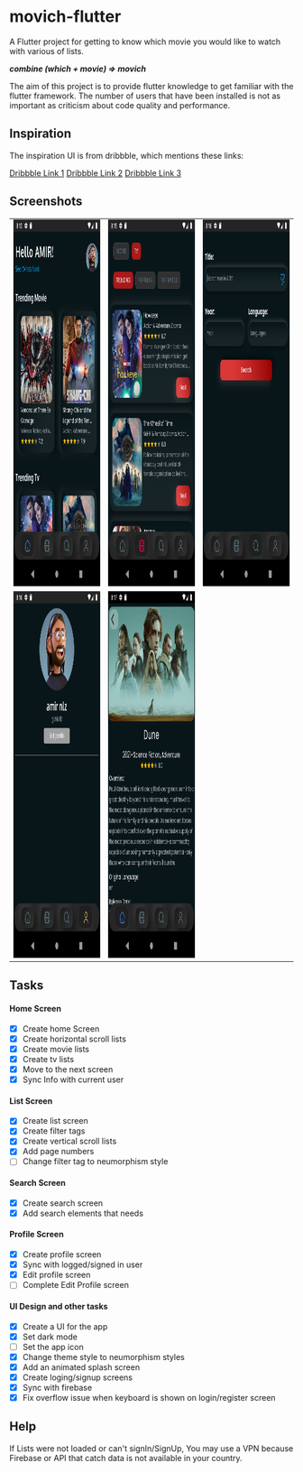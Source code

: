 # movich-flutter

A Flutter project for getting to know which movie you would like to watch with various of lists.

**_combine (which + movie) => movich_**

The aim of this project is to provide flutter knowledge to get familiar with the flutter framework.
The number of users that have been installed is not as important as criticism about code quality and performance.

## Inspiration

The inspiration UI is from dribbble, which mentions these links:

[Dribbble Link 1](https://dribbble.com/shots/14791304-Movies-app-design)
[Dribbble Link 2](https://dribbble.com/shots/15189116-Cinema-App)
[Dribbble Link 3](https://dribbble.com/shots/15248148-Cinema-App-P1)

## Screenshots

<table>
<tr>
<td>
<img src="screenshots/Image1.png" width="400px" height="650px" alt="image1">
</td>
<td>
<img src="screenshots/Image2.png" width="400px" height="650px" alt="image2">
</td>
<td>
<img src="screenshots/Image3.png" width="400px" height="650px" alt="image3">
</td>
</tr>
<tr>
<td>
<img src="screenshots/Image4.png" width="400px" height="650px" alt="image4">
</td>
<td>
<img src="screenshots/Image5.png" width="400px" height="650px" alt="image5">
</td>
</tr>
</table>

## Tasks

#### Home Screen

- [x] Create home Screen
- [x] Create horizontal scroll lists
- [x] Create movie lists
- [x] Create tv lists
- [x] Move to the next screen
- [x] Sync Info with current user

#### List Screen

- [x] Create list screen
- [x] Create filter tags
- [x] Create vertical scroll lists
- [x] Add page numbers
- [ ] Change filter tag to neumorphism style

#### Search Screen

- [x] Create search screen
- [x] Add search elements that needs

#### Profile Screen

- [x] Create profile screen
- [x] Sync with logged/signed in user
- [x] Edit profile screen
- [ ] Complete Edit Profile screen

#### UI Design and other tasks

- [x] Create a UI for the app
- [x] Set dark mode
- [ ] Set the app icon
- [x] Change theme style to neumorphism styles
- [x] Add an animated splash screen
- [x] Create loging/signup screens
- [x] Sync with firebase
- [x] Fix overflow issue when keyboard is shown on login/register screen

## Help

If Lists were not loaded or can't signIn/SignUp, You may use a VPN because Firebase or API that catch data is not available in your country.
